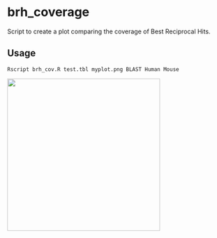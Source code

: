 # brh_coverage

Script to create a plot comparing the coverage of Best Reciprocal Hits. 

## Usage

```
Rscript brh_cov.R test.tbl myplot.png BLAST Human Mouse
```

<img src="https://raw.githubusercontent.com/scastlara/brh_coverage/master/myplot.png" width=350 />

